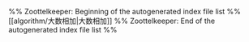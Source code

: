 %% Zoottelkeeper: Beginning of the autogenerated index file list  %%
 [[algorithm/大数相加|大数相加]]
%% Zoottelkeeper: End of the autogenerated index file list  %%
